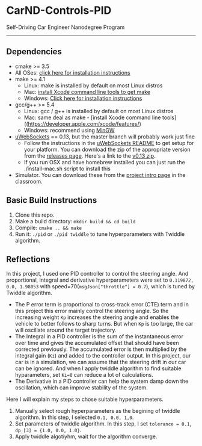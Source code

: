 # CarND-Controls-PID
Self-Driving Car Engineer Nanodegree Program

---

## Dependencies

* cmake >= 3.5
 * All OSes: [click here for installation instructions](https://cmake.org/install/)
* make >= 4.1
  * Linux: make is installed by default on most Linux distros
  * Mac: [install Xcode command line tools to get make](https://developer.apple.com/xcode/features/)
  * Windows: [Click here for installation instructions](http://gnuwin32.sourceforge.net/packages/make.htm)
* gcc/g++ >= 5.4
  * Linux: gcc / g++ is installed by default on most Linux distros
  * Mac: same deal as make - [install Xcode command line tools]((https://developer.apple.com/xcode/features/)
  * Windows: recommend using [MinGW](http://www.mingw.org/)
* [uWebSockets](https://github.com/uWebSockets/uWebSockets) == 0.13, but the master branch will probably work just fine
  * Follow the instructions in the [uWebSockets README](https://github.com/uWebSockets/uWebSockets/blob/master/README.md) to get setup for your platform. You can download the zip of the appropriate version from the [releases page](https://github.com/uWebSockets/uWebSockets/releases). Here's a link to the [v0.13 zip](https://github.com/uWebSockets/uWebSockets/archive/v0.13.0.zip).
  * If you run OSX and have homebrew installed you can just run the ./install-mac.sh script to install this
* Simulator. You can download these from the [project intro page](https://github.com/udacity/CarND-PID-Control-Project/releases) in the classroom.

## Basic Build Instructions

1. Clone this repo.
2. Make a build directory: `mkdir build && cd build`
3. Compile: `cmake .. && make`
4. Run it: `./pid` or `./pid twiddle` to tune hyperparameters with Twiddle algorithm.

## Reflections

In this project, I used one PID controller to control the steering angle. And proportional, integral and derivative hyperparameters were set to `0.119872, 0.0, 1.98053` with speed=70(`msgJson["throttle"] = 0.7`), which is tuned by Twiddle algorithm.

- The P error term is proportional to cross-track error (CTE) term and in this project this error mainly control the steering angle. So the increasing weight `Kp` increases the steering angle and enables the vehicle to better follows to sharp turns. But when `Kp` is too large, the car will oscillate around the target trajectory.
- The Integral in a PID controller is the sum of the instantaneous error over time and gives the accumulated offset that should have been corrected previously. The accumulated error is then multiplied by the integral gain (`Ki`) and added to the controller output. In this project, our car is in a simulation, we can assume that the steering drift in our car can be ignored. And when I apply twiddle algorithm to find suitable hyparameters, set `Ki=0` can reduce a lot of calculations.
- The Derivative in a PID controller can help the system damp down the oscillation, which can improve stability of the system.

Here I will explain my steps to chose suitable hyperparameters.

1. Manually select rough hyperparameters as the begining of twiddle algorithm. In this step, I selected `0.1, 0.0, 1,0`.
2. Set parameters of twiddle algorithm. In this step, I set `tolerance = 0.1`, `dp_[3] = {1.0, 0.0, 1.0}`.
3. Apply twiddle algotiyhm, wait for the algorithm converge.






